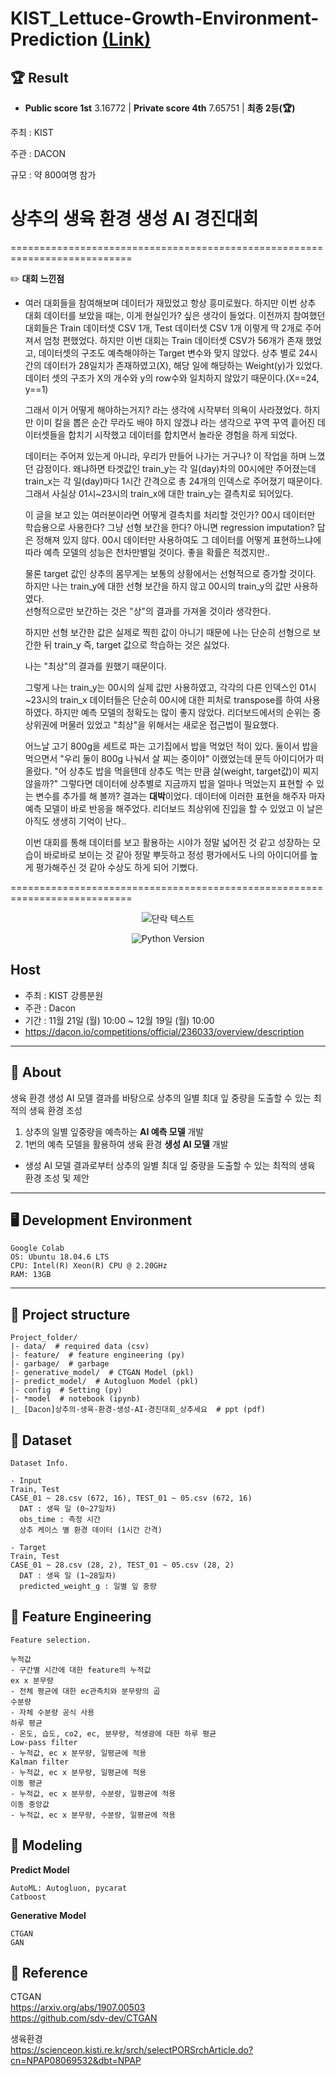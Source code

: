 # KIST_Lettuce-Growth-Environment-Prediction  [(Link)](https://dacon.io/competitions/official/236033/overview/description)

## 🏆 Result
- **Public score 1st** 3.16772 | **Private score 4th** 7.65751 | **최종 2등(🏆)**

주최 : KIST

주관 : DACON

규모 : 약 800여명 참가



# 상추의 생육 환경 생성 AI 경진대회

===========================================================================

✏️
**대회 느낀점**
 - 여러 대회들을 참여해보며 데이터가 재밌었고 항상 흥미로웠다.
   하지만 이번 상추 대회 데이터를 보았을 때는, 이게 현실인가? 싶은 생각이 들었다.
   이전까지 참여했던 대회들은 Train 데이터셋 CSV 1개, Test 데이터셋 CSV 1개
   이렇게 딱 2개로 주어져서 엄청 편했었다.
   하지만 이번 대회는 Train 데이터셋 CSV가 56개가 존재 했었고, 데이터셋의 구조도 예측해야하는 Target 변수와 맞지 않았다.
   상추 별로 24시간의 데이터가 28일치가 존재하였고(X), 해당 일에 해당하는 Weight(y)가 있었다.
   데이터 셋의 구조가 X의 개수와 y의 row수와 일치하지 않았기 때문이다.(X==24, y==1)

   그래서 이거 어떻게 해야하는거지? 라는 생각에 시작부터 의욕이 사라졌었다.
   하지만 이미 칼을 뽑은 순간 무라도 배야 하지 않겠냐 라는 생각으로
   꾸역 꾸역 흩어진 데이터셋들을 합치기 시작했고
   데이터를 합치면서 놀라운 경험을 하게 되었다.
   
   데이터는 주어져 있는게 아니라, 우리가 만들어 나가는 거구나?
   이 작업을 하며 느꼈던 감정이다.
   왜냐하면 타겟값인 train_y는 각 일(day)차의 00시에만 주어졌는데
   train_x는 각 일(day)마다 1시간 간격으로 총 24개의 인덱스로 주어졌기 때문이다.
   그래서 사실상 01시~23시의 train_x에 대한 train_y는 결측치로 되어있다.

   이 글을 보고 있는 여러분이라면 어떻게 결측치를 처리할 것인가?
   00시 데이터만 학습용으로 사용한다? 그냥 선형 보간을 한다? 아니면 regression imputation?
   답은 정해져 있지 않다.
   00시 데이터만 사용하여도 그 데이터를 어떻게 표현하느냐에 따라 예측 모델의 성능은 천차만별일 것이다.
   좋을 확률은 적겠지만..

   물론 target 값인 상추의 몸무게는 보통의 상황에서는 선형적으로 증가할 것이다.  
   하지만 나는 train_y에 대한 선형 보간을 하지 않고 00시의 train_y의 값만 사용하였다.  
   선형적으로만 보간하는 것은 "상"의 결과를 가져올 것이라 생각한다.  

   하지만 선형 보간한 값은 실제로 찍힌 값이 아니기 때문에 나는 단순히 선형으로 보간한 뒤 train_y 즉, target 값으로 학습하는 것은 싫었다.  

   나는 "최상"의 결과를 원했기 때문이다.  
   
   그렇게 나는 train_y는 00시의 실제 값만 사용하였고, 각각의 다른 인덱스인 01시~23시의 train_x 데이터들은 단순히 00시에 대한 피처로 transpose를 하여 사용하였다.
   하지만 예측 모델의 정확도는 많이 좋지 않았다.
   리더보드에서의 순위는 중상위권에 머물러 있었고
   "최상"을 위해서는 새로운 접근법이 필요했다.

   어느날 고기 800g을 세트로 파는 고기집에서
   밥을 먹었던 적이 있다.
   둘이서 밥을 먹으면서 "우리 둘이 800g 나눠서 살 찌는 중이야" 이랬었는데
   문득 아이디어가 떠올랐다.
   "어 상추도 밥을 먹을텐데 상추도 먹는 만큼 살(weight, target값)이 찌지 않을까?"
   그렇다면 데이터에 상추별로 지금까지 밥을 얼마나 먹었는지 표현할 수 있는 변수를 추가를 해 볼까?
   결과는 **대박**이었다.
   데이터에 이러한 표현을 해주자 마자 예측 모델이 바로 반응을 해주었다.
   리더보드 최상위에 진입을 할 수 있었고
   이 날은 아직도 생생히 기억이 난다..

   이번 대회를 통해 데이터를 보고 활용하는 시야가 정말 넓어진 것 같고
   성장하는 모습이 바로바로 보이는 것 같아 정말 뿌듯하고
   정성 평가에서도 나의 아이디어를 높게 평가해주신 것 같아 수상도 하게 되어 기뻤다.

   
   
   

 

===========================================================================

<div align=center>
  
  ![단락 텍스트](./img/Lettuce%20Growth%20Environment%20Prediction.png)
</div>


<div align="center">
    
  ![Python Version](https://img.shields.io/badge/Python-3.8.16-blue)
</div>


## Host
- 주최 : KIST 강릉분원
- 주관 : Dacon
- 기간 : 11월 21일 (월) 10:00 ~ 12월 19일 (월) 10:00
- https://dacon.io/competitions/official/236033/overview/description
---
## 🧐 About
생육 환경 생성 AI 모델 결과를 바탕으로 상추의 일별 최대 잎 중량을 도출할 수 있는 최적의 생육 환경 조성


1. 상추의 일별 잎중량을 예측하는 **AI 예측 모델** 개발 
2. 1번의 예측 모델을 활용하여 생육 환경 **생성 AI 모델** 개발 
  - 생성 AI 모델 결과로부터 상추의 일별 최대 잎 중량을 도출할 수 있는 최적의 생육 환경 조성 및 제안 

---
## 🖥️ Development Environment
```
Google Colab
OS: Ubuntu 18.04.6 LTS
CPU: Intel(R) Xeon(R) CPU @ 2.20GHz
RAM: 13GB
```
---
## 🔖 Project structure

```
Project_folder/
|- data/  # required data (csv)
|- feature/  # feature engineering (py)
|- garbage/  # garbage 
|- generative_model/  # CTGAN Model (pkl)
|- predict_model/  # Autogluon Model (pkl)
|- config  # Setting (py)
|- *model  # notebook (ipynb)
|_ [Dacon]상추의-생육-환경-생성-AI-경진대회_상추세요  # ppt (pdf) 
```
## 📖 Dataset

```
Dataset Info.

- Input
Train, Test
CASE_01 ~ 28.csv (672, 16), TEST_01 ~ 05.csv (672, 16)
  DAT : 생육 일 (0~27일차)
  obs_time : 측정 시간
  상추 케이스 별 환경 데이터 (1시간 간격)

- Target
Train, Test
CASE_01 ~ 28.csv (28, 2), TEST_01 ~ 05.csv (28, 2)
  DAT : 생육 일 (1~28일차)
  predicted_weight_g : 일별 잎 중량
```


## 🔧 Feature Engineering
```
Feature selection.

누적값
- 구간별 시간에 대한 feature의 누적값
ex x 분무량
- 전체 평균에 대한 ec관측치와 분무량의 곱
수분량
- 자체 수분량 공식 사용
하루 평균
- 온도, 습도, co2, ec, 분무량, 적생광에 대한 하루 평균
Low-pass filter
- 누적값, ec x 분무량, 일평균에 적용
Kalman filter
- 누적값, ec x 분무량, 일평균에 적용
이동 평균
- 누적값, ec x 분무량, 수분량, 일평균에 적용
이동 중앙값
- 누적값, ec x 분무량, 수분량, 일평균에 적용
```

## 🎈 Modeling

**Predict Model**
```
AutoML: Autogluon, pycarat
Catboost
```
**Generative Model**
```
CTGAN
GAN
```



## 📖 Reference
CTGAN  
https://arxiv.org/abs/1907.00503  
https://github.com/sdv-dev/CTGAN  

생육환경  
https://scienceon.kisti.re.kr/srch/selectPORSrchArticle.do?cn=NPAP08069532&dbt=NPAP

